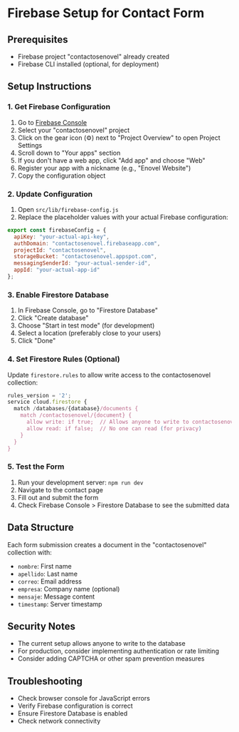 # Firebase Setup for Contact Form

## Prerequisites
- Firebase project "contactosenovel" already created
- Firebase CLI installed (optional, for deployment)

## Setup Instructions

### 1. Get Firebase Configuration
1. Go to [Firebase Console](https://console.firebase.google.com/)
2. Select your "contactosenovel" project
3. Click on the gear icon (⚙️) next to "Project Overview" to open Project Settings
4. Scroll down to "Your apps" section
5. If you don't have a web app, click "Add app" and choose "Web"
6. Register your app with a nickname (e.g., "Enovel Website")
7. Copy the configuration object

### 2. Update Configuration
1. Open `src/lib/firebase-config.js`
2. Replace the placeholder values with your actual Firebase configuration:

```javascript
export const firebaseConfig = {
  apiKey: "your-actual-api-key",
  authDomain: "contactosenovel.firebaseapp.com",
  projectId: "contactosenovel",
  storageBucket: "contactosenovel.appspot.com",
  messagingSenderId: "your-actual-sender-id",
  appId: "your-actual-app-id"
};
```

### 3. Enable Firestore Database
1. In Firebase Console, go to "Firestore Database"
2. Click "Create database"
3. Choose "Start in test mode" (for development)
4. Select a location (preferably close to your users)
5. Click "Done"

### 4. Set Firestore Rules (Optional)
Update `firestore.rules` to allow write access to the contactosenovel collection:

```javascript
rules_version = '2';
service cloud.firestore {
  match /databases/{database}/documents {
    match /contactosenovel/{document} {
      allow write: if true;  // Allows anyone to write to contactosenovel collection
      allow read: if false;  // No one can read (for privacy)
    }
  }
}
```

### 5. Test the Form
1. Run your development server: `npm run dev`
2. Navigate to the contact page
3. Fill out and submit the form
4. Check Firebase Console > Firestore Database to see the submitted data

## Data Structure
Each form submission creates a document in the "contactosenovel" collection with:
- `nombre`: First name
- `apellido`: Last name  
- `correo`: Email address
- `empresa`: Company name (optional)
- `mensaje`: Message content
- `timestamp`: Server timestamp

## Security Notes
- The current setup allows anyone to write to the database
- For production, consider implementing authentication or rate limiting
- Consider adding CAPTCHA or other spam prevention measures

## Troubleshooting
- Check browser console for JavaScript errors
- Verify Firebase configuration is correct
- Ensure Firestore Database is enabled
- Check network connectivity 
